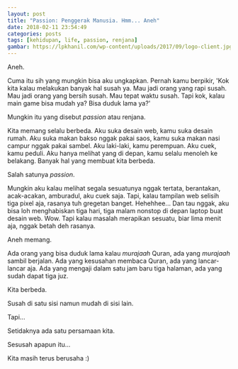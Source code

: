 ```yaml
---
layout: post
title: "Passion: Penggerak Manusia. Hmm... Aneh"
date: 2018-02-11 23:54:49
categories: posts
tags: [kehidupan, life, passion, renjana]
gambar: https://lpkhanil.com/wp-content/uploads/2017/09/logo-client.jpg
---
```


Aneh.

Cuma itu sih yang mungkin bisa aku ungkapkan. Pernah kamu berpikir, 'Kok kita kalau melakukan banyak hal susah ya. Mau jadi orang yang rapi susah. Mau jadi orang yang bersih susah. Mau tepat waktu susah. Tapi kok, kalau main game bisa mudah ya? Bisa duduk lama ya?'

Mungkin itu yang disebut _passion_ atau renjana.

Kita memang selalu berbeda. Aku suka desain web, kamu suka desain rumah. Aku suka makan bakso nggak pakai saos, kamu suka makan nasi campur nggak pakai sambel. Aku laki-laki, kamu perempuan. Aku cuek, kamu peduli. Aku hanya melihat yang di depan, kamu selalu menoleh ke belakang. Banyak hal yang membuat kita berbeda.

Salah satunya _passion_.

Mungkin aku kalau melihat segala sesuatunya nggak tertata, berantakan, acak-acakan, amburadul, aku cuek saja. Tapi, kalau tampilan web selisih tiga pixel aja, rasanya tuh gregetan banget. Hehehhee... Dan tau nggak, aku bisa loh menghabiskan tiga hari, tiga malam nonstop di depan laptop buat desain web. Wow. Tapi kalau masalah merapikan sesuatu, biar lima menit aja, nggak betah deh rasanya.

Aneh memang.

Ada orang yang bisa duduk lama kalau _murajaah_ Quran, ada yang _murajaah_ sambil berjalan. Ada yang kesusahan membaca Quran, ada yang lancar-lancar aja. Ada yang mengaji dalam satu jam baru tiga halaman, ada yang sudah dapat tiga juz.

Kita berbeda.

Susah di satu sisi namun mudah di sisi lain.

Tapi...

Setidaknya ada satu persamaan kita.

Sesusah apapun itu...

Kita masih terus berusaha :)